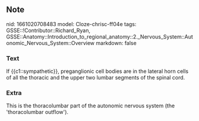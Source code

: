 ## Note
nid: 1661020708483
model: Cloze-chrisc-ff04e
tags: GSSE::!Contributor::Richard_Ryan, GSSE::Anatomy::Introduction_to_regional_anatomy::2._Nervous_System::Autonomic_Nervous_System::Overview
markdown: false

### Text
<div class='toggle'>
  If {{c1::sympathetic}}, preganglionic cell bodies are in the
  lateral horn cells of all the thoracic and the upper two lumbar
  segments of the spinal cord.
</div>

### Extra
<p id="5c0b76f8-ecb4-4b85-9b14-4d7237b63538" class="">This is the
thoracolumbar part of the autonomic nervous system (the
'thoracolumbar outflow').

